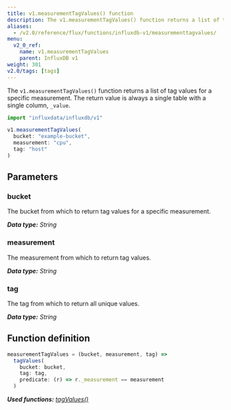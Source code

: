 ```yaml
---
title: v1.measurementTagValues() function
description: The v1.measurementTagValues() function returns a list of tag values for a specific measurement.
aliases:
  - /v2.0/reference/flux/functions/influxdb-v1/measurementtagvalues/
menu:
  v2_0_ref:
    name: v1.measurementTagValues
    parent: InfluxDB v1
weight: 301
v2.0/tags: [tags]
---
```


The `v1.measurementTagValues()` function returns a list of tag values for a specific measurement.
The return value is always a single table with a single column, `_value`.



```js
import "influxdata/influxdb/v1"

v1.measurementTagValues(
  bucket: "example-bucket",
  measurement: "cpu",
  tag: "host"
)
```

## Parameters

### bucket
The bucket from which to return tag values for a specific measurement.

_**Data type:** String_

### measurement
The measurement from which to return tag values.

_**Data type:** String_

### tag
The tag from which to return all unique values.

_**Data type:** String_


## Function definition
```js
measurementTagValues = (bucket, measurement, tag) =>
  tagValues(
    bucket: bucket,
    tag: tag,
    predicate: (r) => r._measurement == measurement
  )
```

_**Used functions:**
[tagValues()](/v2.0/reference/flux/stdlib/influxdb-v1/tagvalues)_
